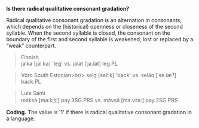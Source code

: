 **Is there radical qualitative consonant gradation?**

Radical qualitative consonant gradation is an alternation in consonants, which depends on the (historical) openness or closeness of the second syllable. When the second syllable is closed, the consonant on the boundary of the first and second syllable is weakened, lost or replaced by a “weak” counterpart.

>Finnish<br/>
>jalka [jal.ka] 'leg' vs. jalat [ˈja.lat] leg.PL

>Võro South Estonian>br/>
>selg [selʲːk] 'back' vs. seläq [ˈse.læˀ] back.PL

>Lule Sami<br/>
>máksá [ma:k:sa:] pay.3SG.PRS vs. mávsá [ma:vsa:] pay.2SG.PRS

**Coding.** The value is '1' if there is radical qualitative consonant gradation in a language.
